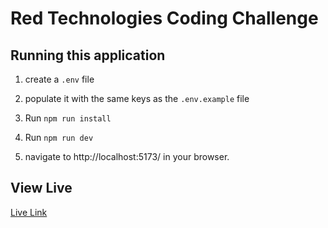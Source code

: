 # Red Technologies Coding Challenge

## Running this application

1. create a `.env` file

2. populate it with the same keys as the `.env.example` file

3. Run `npm run install`

4. Run `npm run dev`

5. navigate to http://localhost:5173/ in your browser.

## View Live

[Live Link](https://red-tech-coding-challenge.netlify.app/)
